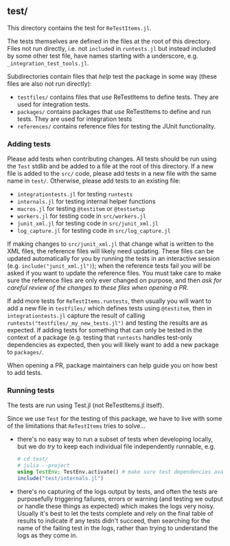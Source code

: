 ## test/

This directory contains the test for `ReTestItems.jl`.

The tests themselves are defined in the files at the root of this directory.
Files not run directly, i.e. not `include`d in `runtests.jl` but instead included by some other test file, have names starting with a underscore, e.g. `_integration_test_tools.jl`.

Subdirectories contain files that _help_ test the package in some way (these files are also not run directly):
- `testfiles/` contains files that _use_ ReTestItems to define tests. They are used for integration tests.
- `packages/` contains packages that _use_ ReTestItems to define and run tests. They are used for integration tests
- `references/` contains reference files for testing the JUnit functionality.

### Adding tests

Please add tests when contributing changes.
All tests should be run using the `Test` stdlib and be added to a file at the root of this directory.
If a new file is added to the `src/` code, please add tests in a new file with the same name in `test/`.
Otherwise, please add tests to an existing file:
- `integrationtests.jl` for testing `runtests`
- `internals.jl` for testing internal helper functions
- `macros.jl` for testing `@testitem` or `@testsetup`
- `workers.jl` for testing code in `src/workers.jl`
- `junit_xml.jl` for testing code in `src/junit_xml.jl`
- `log_capture.jl` for testing code in `src/log_capture.jl`

If making changes to `src/junit_xml.jl` that change what is written to the XML files, the reference files will likely need updating.
These files can be updated automatically for you by running the tests in an interactive session (e.g. `include("junit_xml.jl")`);
when the reference tests fail you will be asked if you want to update the reference files.
You must take care to make sure the reference files are only ever changed on purpose, and then _ask for careful review of the changes to these files when opening a PR_.

If add more tests for `ReTestItems.runtests`, then usually you will want to add a new file in `testfiles/` which defines tests using `@testitem`, then in `integrationtests.jl` capture the result of calling `runtests("testfiles/_my_new_tests.jl")` and testing the results are as expected. If adding tests for something that can only be tested in the context of a package (e.g. testing that `runtests` handles test-only dependencies as expected, then you will likely want to add a new package to `packages/`.

When opening a PR, package maintainers can help guide you on how best to add tests.

### Running tests

The tests are run using Test.jl (not ReTestItems.jl itself).

Since we use `Test` for the testing of this package, we have to live with some of the limitations that `ReTestItems` tries to solve...
- there's no easy way to run a subset of tests when developing locally,
  but we do _try_ to keep each individual file independently runnable, e.g.
    ```julia
    # cd test/
    # julia --project
    using TestEnv; TestEnv.activate() # make sure test dependencies available
    include("test/internals.jl")
    ```
- there's no capturing of the logs output by tests, and often the tests are purposefully triggering failures, errors or warning (and testing we output or handle these things as expected) which makes the logs very noisy.
  Usually it's best to let the tests complete and rely on the final table of results to indicate if any tests didn't succeed, then searching for the name of the failing test in the logs, rather than trying to understand the logs as they come in.

